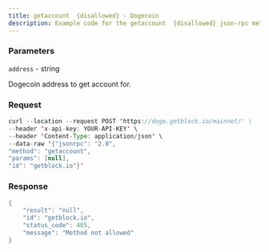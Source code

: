 ```yaml
---
title: getaccount  {disallowed} - Dogecoin
description: Example code for the getaccount  {disallowed} json-rpc method. Сomplete guide on how to use getaccount  {disallowed} json-rpc in GetBlock.io Web3 documentation.
---
```


### Parameters


`address` - string

Dogecoin address to get account for.

### Request

``` java
curl --location --request POST 'https://doge.getblock.io/mainnet/' \
--header 'x-api-key: YOUR-API-KEY' \
--header 'Content-Type: application/json' \
--data-raw '{"jsonrpc": "2.0",
"method": "getaccount",
"params": [null],
"id": "getblock.io"}'
```

###  Response

``` java
{
    "result": "null",
    "id": "getblock.io",
    "status_code": 405,
    "message": "Method not allowed"
}
```

